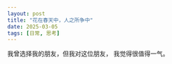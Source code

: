 ```yaml
---
layout: post
title: "花在春天中，人之所争中"
date: 2025-03-05
tags: [日常, 思考]
---
```


我曾选择我的朋友，但我对这位朋友，
我觉得很值得一气。